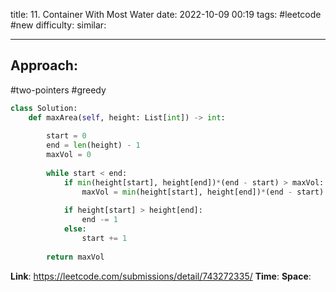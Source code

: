 title: 11. Container With Most Water
date: 2022-10-09 00:19
tags: #leetcode #new
difficulty:
similar: 

---
## Approach:
#two-pointers #greedy 

```python
class Solution:
    def maxArea(self, height: List[int]) -> int:
        
        start = 0
        end = len(height) - 1
        maxVol = 0
        
        while start < end:
            if min(height[start], height[end])*(end - start) > maxVol:
                maxVol = min(height[start], height[end])*(end - start)
                
            if height[start] > height[end]:
                end -= 1
            else:
                start += 1
                
        return maxVol
```

**Link**: https://leetcode.com/submissions/detail/743272335/
**Time**:
**Space**: